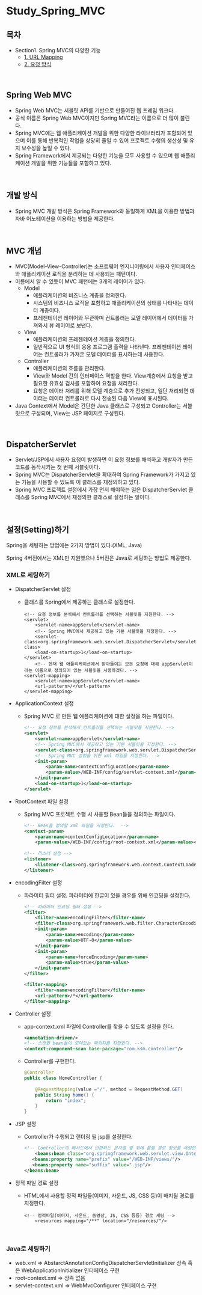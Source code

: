 # Study_Spring_MVC

## 목차

- Section1. Spring MVC의 다양한 기능
  - [1. URL Mapping](https://github.com/seongmink/Study_Spring_MVC/blob/master/docs/section1/URL%20Mapping.md)
  - [2. 요청 방식](https://github.com/seongmink/Study_Spring_MVC/blob/master/docs/section1/2.%20%EC%9A%94%EC%B2%AD%20%EB%B0%A9%EC%8B%9D.md)



<br>

## Spring Web MVC

- Spring Web MVC는 서블릿 API를 기반으로 만들어진 웹 프레임 워크다.
- 공식 이름은 Spring Web MVC이지만 Spring MVC라는 이름으로  더 많이 불린다.
- Spring MVC에는 웹 애플리케이션 개발을 위한 다양한 라이브러리가 포함되어 있으며 이를 통해 반복적인 작업을 상당히 줄일 수 있어 프로젝트 수행의 생산성 및 유지 보수성을 높일 수 있다.
- Spring Framework에서 제공되는 다양한 기능을 모두 사용할 수 있으며 웹 애플리케이션 개발을 위한 기능들을 포함하고 있다.

<br>

## 개발 방식

- Spring MVC 개발 방식은 Spring Framework와 동일하게 XML을 이용한 방법과 자바 어노테이션을 이용하는 방법을 제공한다.

<br>

## MVC 개념

- MVC(Model-View-Controller)는 소프트웨어 엔지니어링에서 사용자 인터페이스와 애플리케이션 로직을 분리하는 데 사용되는 패턴이다.
- 이름에서 알 수 있듯이 MVC 패턴에는 3개의 레이어가 있다.
  - Model
    - 애플리케이션의 비즈니스 계층을 정의한다. 
    - 시스템의 비즈니스 로직을 포함하고 애플리케이션의 상태를 나타내는 데이터 계층이다. 
    - 프레젠테이션 레이어와 무관하며 컨트롤러는 모델 레이어에서 데이터를 가져와서 뷰 레이어로 보낸다.
  - View
    - 애플리케이션의 프레젠테이션 계층을 정의한다. 
    - 일반적으로 UI 형식의 응용 프로그램 출력을 나타낸다. 프레젠테이션 레이어는 컨트롤러가 가져온 모델 데이터를 표시하는데 사용한다.
  - Controller
    - 애플리케이션의 흐름을 관리한다.
    - View와 Model 간의 인터페이스 역할을 한다. View계층에서 요청을 받고 필요한 유효성 검사를 포함하여 요청을 처리한다.
    - 요청은 데이터 처리를 위해 모델 계층으로 추가 전성되고, 일단 처리되면 데이터는 데이터 컨트롤러로 다시 전송된 다음 View에 표시된다.
- Java Context에서 Model은 간단한 Java 클래스로 구성되고 Controller는 서블릿으로 구성되며, View는 JSP 페이지로 구성된다.

<br>

## DispatcherServlet

- Servlet/JSP에서 사용자 요청이 발생하면 이 요청 정보를 해석하고 개발자가 만든 코드를 동작시키는 첫 번째 서블릿이다.
- Spring MVC는 DispatcherServlet을 확대하여 Spring Framework가 가지고 있는 기능을 사용할 수 있도록 이 클래스를 재정의하고 있다.
- Spring MVC 프로젝트 설정에서 가장 먼저 해야하는 일은 DispatcherServlet 클래스를 Spring MVC에서 재정의한 클래스로 설정하는 일이다.

<br>

## 설정(Setting)하기

Spring을 세팅하는 방법에는 2가지 방법이 있다.(XML, Java)

Spring 4버전에서는 XML만 지원했으나 5버전은 Java로 세팅하는 방법도 제공한다.

### XML로 세팅하기

- DispatcherServlet 설정

  - 클래스를 Spring에서 제공하는 클래스로 설정한다.

    ```
    <!-- 요청 정보를 분석해서 컨트롤러를 선택하는 서블릿을 지원한다. -->
    <servlet>
        <servlet-name>appServlet</servlet-name>
        <!-- Spring MVC에서 제공하고 있는 기본 서블릿을 지정한다. -->
        <servlet-class>org.springframework.web.servlet.DispatcherServlet</servlet-class>
        <load-on-startup>1</load-on-startup>
    </servlet>
    	<!-- 현재 웹 애플리케이션에서 받아들이는 모든 요청에 대해 appServlet이라는 이름으로 정의되어 있는 서블릿을 사용하겠다. -->
    <servlet-mapping>
        <servlet-name>appServlet</servlet-name>
        <url-pattern>/</url-pattern>
    </servlet-mapping>
    ```

- ApplicationContext 설정

  - Spring MVC 로 만든 웹 애플리케이션에 대한 설정을 하는 파일이다.

    ```xml
    <!-- 요청 정보를 분석해서 컨트롤러를 선택하는 서블릿을 지원한다. -->
    <servlet>
    	<servlet-name>appServlet</servlet-name>
    	<!-- Spring MVC에서 제공하고 있는 기본 서블릿을 지정한다. -->
    	<servlet-class>org.springframework.web.servlet.DispatcherServlet</servlet-class>
    	<!-- Spring MVC 설정을 위한 xml 파일을 지정한다. -->
    	<init-param>
    		<param-name>contextConfigLocation</param-name>
    		<param-value>/WEB-INF/config/servlet-context.xml</param-value>
    	</init-param>
    	<load-on-startup>1</load-on-startup>
    </servlet>
    ```

- RootContext 파일 설정

  - Spring MVC 프로젝트 수행 시 사용할 Bean들을 정의하는 파일이다.

    ```xml
    <!-- Bean을 정의할 xml 파일을 지정한다.  -->
    <context-param>
    	<param-name>contextConfigLocation</param-name>
    	<param-value>/WEB-INF/config/root-context.xml</param-value></context-param>
    	
    <!-- 리스너 설정 -->
    <listener>
        <listener-class>org.springframework.web.context.ContextLoaderListener</listener-class>
    </listener>
    ```

- encodingFilter 설정

  - 파라미터 필터 설정. 파라미터에 한글이 있을 경우를 위해 인코딩을 설정한다.

    ```xml
    <!-- 파라미터 인코딩 필터 설정 -->
    <filter>
        <filter-name>encodingFilter</filter-name>
        <filter-class>org.springframework.web.filter.CharacterEncodingFilter</filter-class>
        <init-param>
            <param-name>encoding</param-name>
            <param-value>UTF-8</param-value>
        </init-param>
        <init-param>
            <param-name>forceEncoding</param-name>
            <param-value>true</param-value>
        </init-param>
    </filter>
    
    <filter-mapping>
        <filter-name>encodingFilter</filter-name>
        <url-pattern>/*</url-pattern>
    </filter-mapping>
    ```

- Controller 설정

  - app-context.xml 파일에 Controller를 찾을 수 있도록 설정을 한다.

    ```xml
    <annotation-driven/>
    <!-- 스캔한 bean들이 모여있는 패키지를 지정한다. -->
    <context:component-scan base-package="com.ksm.controller"/>
    ```

  - Controller를 구현한다.

    ```java
    @Controller
    public class HomeController {
        
        @RequestMapping(value ="/", method = RequestMethod.GET)
        public String home() {
            return "index";
        }
    }
    ```

- JSP 설정

  - Controller가 수행되고 랜더링 될 jsp를 설정한다.

    ```xml
    <!-- Controller의 메서드에서 반환하는 문자열 앞 뒤에 붙힐 경로 정보를 세팅한다. -->
    	<beans:bean class="org.springframework.web.servlet.view.InternalResourceViewResolver">
       <beans:property name="prefix" value="/WEB-INF/views/"/>
       <beans:property name="suffix" value=".jsp"/>
    </beans:bean>
    ```

- 정적 파일 경로 설정

  - HTML에서 사용할 정적 파일들(이미지, 사운드, JS, CSS 등)이 배치될 경로를 지정한다.

    ```
    <!-- 정적파일(이미지, 사운드, 동영상, JS, CSS 등등) 경로 세팅 -->
    	<resources mapping="/**" location="/resources/"/>
    ```

<br>

### Java로 세팅하기

- web.xml => AbstarctAnnotationConfigDispatcherServletInitializer 상속 혹은 WebApplicationInitializer 인터페이스 구현
- root-context.xml => 상속 없음
- servlet-context.xml => WebMvcConfigurer 인터페이스 구현
